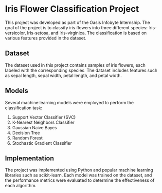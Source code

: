 # Iris Flower Classification Project

This project was developed as part of the Oasis Infobyte Internship. The goal of the project is to classify iris flowers into three different species: Iris-versicolor, Iris-setosa, and Iris-virginica. The classification is based on various features provided in the dataset.

## Dataset

The dataset used in this project contains samples of iris flowers, each labeled with the corresponding species. The dataset includes features such as sepal length, sepal width, petal length, and petal width.

## Models

Several machine learning models were employed to perform the classification task:

1. Support Vector Classifier (SVC)
2. K-Nearest Neighbors Classifier
3. Gaussian Naive Bayes
4. Decision Tree
5. Random Forest
6. Stochastic Gradient Classifier

## Implementation

The project was implemented using Python and popular machine learning libraries such as scikit-learn. Each model was trained on the dataset, and the performance metrics were evaluated to determine the effectiveness of each algorithm.

